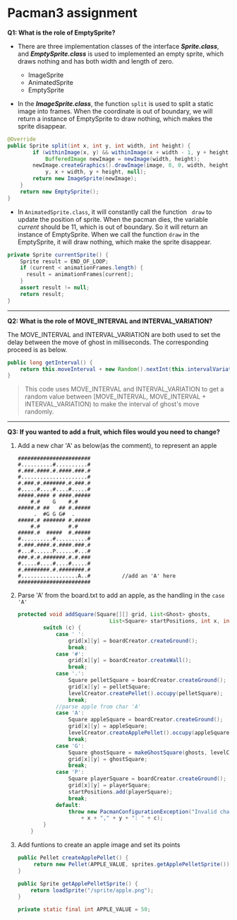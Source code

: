 # Pacman3 assignment

**Q1: What is the role of EmptySprite?**

+ There are three implementation classes of the interface ***Sprite.class***, and ***EmptySprite.class*** is used to implemented an empty sprite, which draws nothing and has both width and length of zero.
  + ImageSprite
  + AnimatedSprite
  + EmptySprite

+ In the ***ImageSprite.class***, the function ```split``` is used to split a static image into frames. When the coordinate is out of boundary, we will return a instance of EmptySprite to draw nothing, which makes the sprite disappear.

```java
@Override
public Sprite split(int x, int y, int width, int height) {
		if (withinImage(x, y) && withinImage(x + width - 1, y + height - 1)) {
    		BufferedImage newImage = newImage(width, height);
        newImage.createGraphics().drawImage(image, 0, 0, width, height, x,
        	y, x + width, y + height, null);
      	return new ImageSprite(newImage);
    }
    return new EmptySprite();
}
```



+ In `AnimatedSprite.class`, it will constantly call the function ``` draw``` to update the position of sprite. When the pacman dies, the variable *current*  should be 11, which is out of boundary. So it will return an instance of EmptySprite. When we call the function ```draw``` in the EmptySprite, it will draw nothing, which make the sprite disappear.

```java
private Sprite currentSprite() {
    Sprite result = END_OF_LOOP;
    if (current < animationFrames.length) {
      result = animationFrames[current];
    }
    assert result != null;
    return result;
}
```



---



**Q2: What is the role of MOVE_INTERVAL and INTERVAL_VARIATION?**

The MOVE_INTERVAL and INTERVAL_VARIATION are both used to set the delay between the move of ghost in milliseconds. The corresponding proceed is as below.

```java
public long getInterval() {
    return this.moveInterval + new Random().nextInt(this.intervalVariation);
}	
```

> This code uses MOVE_INTERVAL and INTERVAL_VARIATION to get a random value between [MOVE_INTERVAL, MOVE_INTERVAL + INTERVAL_VARIATION) to make the interval of ghost's move randomly.



---



**Q3: If you wanted to add a fruit, which files would you need to change?**

1. Add a new char 'A'  as below(as the comment), to represent an apple

   ```
   #######################
   #..........#..........#
   #.###.####.#.####.###.#
   #.....................#
   #.###.#.#######.#.###.#
   #.....#....#....#.....#
   #####.#### # ####.#####
       #.#    G    #.#    
   #####.# ##   ## #.#####
        .  #G G G#  .     
   #####.# ####### #.#####
       #.#         #.#    
   #####.#  #####  #.#####
   #..........#..........#
   #.###.####.#.####.###.#
   #...#......P......#...#
   ###.#.#.#######.#.#.###
   #.....#....#....#.....#
   #.########.#.########.#
   #..................A..#          //add an 'A' here
   #######################
   ```

   

2. Parse 'A' from the board.txt to add an apple, as the handling in the ```case 'A'```

   ```java
   protected void addSquare(Square[][] grid, List<Ghost> ghosts,
                                List<Square> startPositions, int x, int y, char c) {
           switch (c) {
               case ' ':
                   grid[x][y] = boardCreator.createGround();
                   break;
               case '#':
                   grid[x][y] = boardCreator.createWall();
                   break;
               case '.':
                   Square pelletSquare = boardCreator.createGround();
                   grid[x][y] = pelletSquare;
                   levelCreator.createPellet().occupy(pelletSquare);
                   break;
               //parse apple from char 'A'
               case 'A':
                   Square appleSquare = boardCreator.createGround();
                   grid[x][y] = appleSquare;
                   levelCreator.createApplePellet().occupy(appleSquare);
                   break;
               case 'G':
                   Square ghostSquare = makeGhostSquare(ghosts, levelCreator.createGhost());
                   grid[x][y] = ghostSquare;
                   break;
               case 'P':
                   Square playerSquare = boardCreator.createGround();
                   grid[x][y] = playerSquare;
                   startPositions.add(playerSquare);
                   break;
               default:
                   throw new PacmanConfigurationException("Invalid character at "
                       + x + "," + y + ": " + c);
           }
       }
   ```

   

3. Add funtions to create an apple image and set its points

   ```java
   public Pellet createApplePellet() {
   		return new Pellet(APPLE_VALUE, sprites.getApplePelletSprite());
   }
   ```

   ```java
   public Sprite getApplePelletSprite() {
       return loadSprite("/sprite/apple.png");
   }
   ```

   ```java
   private static final int APPLE_VALUE = 50;
   ```

   

